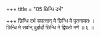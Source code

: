 +++
title = "05 छिन्धि दर्भ"

+++
छिन्धि दर्भ सपत्नान् मे छिन्धि मे पृतनायतः ।  
छिन्धि मे सर्वान् दुर्हार्दो छिन्धि मे द्विषतो मणे ॥ ६ ॥